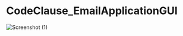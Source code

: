 # CodeClause_EmailApplicationGUI
![Screenshot (1)](https://github.com/iamshubhs/CodeClause_EmailApplicationGUI/assets/87302447/96916751-2fc4-429a-b048-091e67d3804a)
